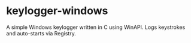 # keylogger-windows
A simple Windows keylogger written in C using WinAPI. Logs keystrokes and auto-starts via Registry.
